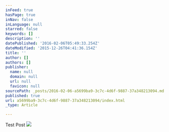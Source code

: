 ```yaml
---
inFeed: true
hasPage: true
inNav: false
inLanguage: null
starred: false
keywords: []
description: ''
datePublished: '2016-02-06T05:49:33.254Z'
dateModified: '2015-12-26T04:41:36.154Z'
title: ''
author: []
authors: []
publisher:
  name: null
  domain: null
  url: null
  favicon: null
sourcePath: _posts/2016-02-06-a5699ba9-3c7c-4d6f-9887-37a348213094.md
published: true
url: a5699ba9-3c7c-4d6f-9887-37a348213094/index.html
_type: Article

---
```

Test Post
![](https://the-grid-user-content.s3-us-west-2.amazonaws.com/89187653-990f-4042-916c-22216ba476ba.jpg)